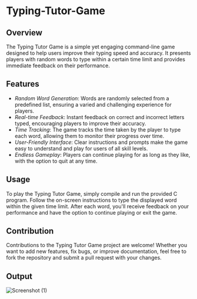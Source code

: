 # Typing-Tutor-Game

## Overview

The Typing Tutor Game is a simple yet engaging command-line game designed to help users improve their typing speed and accuracy. It presents players with random words to type within a certain time limit and provides immediate feedback on their performance.

## Features

- *Random Word Generation*: Words are randomly selected from a predefined list, ensuring a varied and challenging experience for players.
- *Real-time Feedback*: Instant feedback on correct and incorrect letters typed, encouraging players to improve their accuracy.
- *Time Tracking*: The game tracks the time taken by the player to type each word, allowing them to monitor their progress over time.
- *User-Friendly Interface*: Clear instructions and prompts make the game easy to understand and play for users of all skill levels.
- *Endless Gameplay*: Players can continue playing for as long as they like, with the option to quit at any time.

## Usage

To play the Typing Tutor Game, simply compile and run the provided C program. Follow the on-screen instructions to type the displayed word within the given time limit. After each word, you'll receive feedback on your performance and have the option to continue playing or exit the game.

## Contribution

Contributions to the Typing Tutor Game project are welcome! Whether you want to add new features, fix bugs, or improve documentation, feel free to fork the repository and submit a pull request with your changes.

## Output

![Screenshot (1)](https://github.com/kunalakrishna12/Typing-Tutor-Game/assets/64822404/acacc6ba-c1ae-427c-8248-07ba80917b9a)

